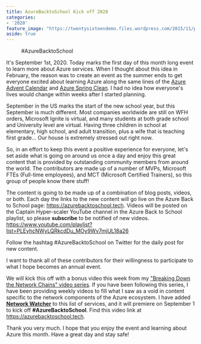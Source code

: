 ```yaml
---
title: AzureBacktoSchool Kick off 2020
categories:
- '2020'
feature_image: "https://twentysixteendemo.files.wordpress.com/2015/11/post.png"
aside: true
---
```



<div class="wp-block-image"><figure class="aligncenter size-large"><img src="https://captainhyperscaler.files.wordpress.com/2020/08/azurebacktoschool.png?w=1024" alt="" class="wp-image-883"/><figcaption>#AzureBacktoSchool</figcaption></figure></div>

It's September 1st, 2020. Today marks the first day of this month long event to learn more about Azure services.  When I thought about this idea in February, the reason was to create an event as the summer ends to get everyone excited about learning Azure along the same lines of the <a href="https://azureadventcalendar.com/" target="_blank" rel="noreferrer noopener">Azure Advent Calendar</a> and <a href="https://www.azurespringclean.com/" target="_blank" rel="noreferrer noopener">Azure Spring Clean</a>.  I had no idea how everyone's lives would change within weeks after I started planning. 

September in the US marks the start of the new school year, but this September is much different. Most companies worldwide are still on WFH orders, Microsoft Ignite is virtual, and many students at both grade school and University level are virtual.  Having three children in school at elementary, high school, and adult transition, plus a wife that is teaching first grade... Our house is extremely stressed out right now. 

So, in an effort to keep this event a positive experience for everyone, let's set aside what is going on around us once a day and enjoy this great content that is provided by outstanding community members from around the world.  The contributors are made up of a number of MVPs, Microsoft FTEs (Full-time employees), and MCT (Microsoft Certified Trainers), so this group of people know there stuff!

The content is going to be made up of a combination of blog posts, videos, or both.  Each day the links to the new content will go live on the Azure Back to School page: <a rel="noreferrer noopener" href="https://azurebacktoschool.tech" target="_blank">https://azurebacktoschool.tech</a>.  Videos will be posted on the Captain Hyper-scaler YouTube channel in the Azure Back to School playlist, so please <strong>subscribe</strong> to be notified of new videos. <a rel="noreferrer noopener" href="https://www.youtube.com/playlist?list=PLEyhcNWyLQRkcdDu_MOy9Wv7mjUL18a26" target="_blank">https://www.youtube.com/playlist?list=PLEyhcNWyLQRkcdDu_MOy9Wv7mjUL18a26</a>

Follow the hashtag #AzureBacktoSchool on Twitter for the daily post for new content.

I want to thank all of these contributors for their willingness to participate to what I hope becomes an annual event. 

We will kick this off with a bonus video this week from my <a rel="noreferrer noopener" href="https://www.youtube.com/watch?v=8qV5VlQ5Kkg&amp;list=PLEyhcNWyLQRnp9f8rXFVcHdcHnB1PCRLw" target="_blank">"Breaking Down the Network Chains" video series</a>.  If you have been following this series, I have been providing weekly videos to fill what I saw as a void in content specific to the network components of the Azure ecosystem.  I have added <strong><a href="https://youtu.be/PT8L68ZE13I" target="_blank" rel="noreferrer noopener">Network Watcher</a></strong> to this list of services, and it will premiere on September 1 to kick off <strong>#AzureBacktoSchool</strong>.   Find this video link at <a rel="noreferrer noopener" href="https://azurebacktoschool.tech" target="_blank">https://azurebacktoschool.tech</a>.

Thank you very much.  I hope that you enjoy the event and learning about Azure this month.  Have a great day and stay safe!
